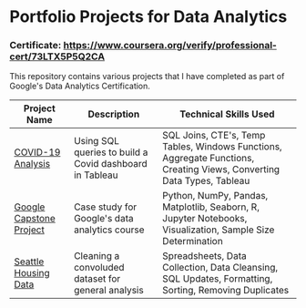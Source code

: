 # Portfolio Projects for Data Analytics

### Certificate: https://www.coursera.org/verify/professional-cert/73LTX5P5Q2CA

This repository contains various projects that I have completed as part of Google's Data Analytics Certification. 

Project Name  | Description   |  Technical Skills Used
------------- | ------------- | ------------------
[COVID-19 Analysis](https://github.com/StevenTheAnalyst/Portfolio/blob/main/covid-analysis.sql)  | Using SQL queries to build a Covid dashboard in Tableau  | SQL Joins, CTE's, Temp Tables, Windows Functions, Aggregate Functions, Creating Views, Converting Data Types, Tableau 
[Google Capstone Project](https://github.com/StevenTheAnalyst/Portfolio/blob/main/google-capstone-project.ipynb)  | Case study for Google's data analytics course | Python, NumPy, Pandas, Matplotlib, Seaborn, R, Jupyter Notebooks, Visualization, Sample Size Determination
[Seattle Housing Data](https://github.com/StevenTheAnalyst/Portfolio/blob/main/seattle-housing-data.sql)  | Cleaning a convoluded dataset for general analysis | Spreadsheets, Data Collection, Data Cleansing, SQL Updates, Formatting, Sorting, Removing Duplicates
